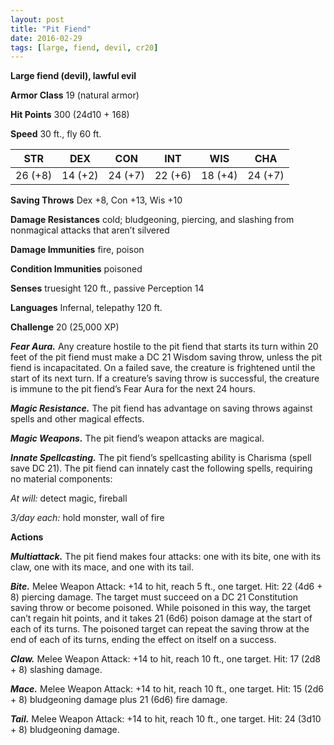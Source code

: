 ```yaml
---
layout: post
title: "Pit Fiend"
date: 2016-02-29
tags: [large, fiend, devil, cr20]
---
```


**Large fiend (devil), lawful evil**

**Armor Class** 19 (natural armor)

**Hit Points** 300 (24d10 + 168)

**Speed** 30 ft., fly 60 ft.

|   STR   |   DEX   |   CON   |   INT   |   WIS   |   CHA   |
|:-----:|:-----:|:-----:|:-----:|:-----:|:-----:|
| 26 (+8) | 14 (+2) | 24 (+7) | 22 (+6) | 18 (+4) | 24 (+7) |

**Saving Throws** Dex +8, Con +13, Wis +10 

**Damage Resistances** cold; bludgeoning, piercing, and slashing from nonmagical attacks that aren’t silvered 

**Damage Immunities** fire, poison 

**Condition Immunities** poisoned 

**Senses** truesight 120 ft., passive Perception 14 

**Languages** Infernal, telepathy 120 ft. 

**Challenge** 20 (25,000 XP) 

***Fear Aura.*** Any creature hostile to the pit fiend that starts its turn within 20 feet of the pit fiend must make a DC 21 Wisdom saving throw, unless the pit fiend is incapacitated. On a failed save, the creature is frightened until the start of its next turn. If a creature’s saving throw is successful, the creature is immune to the pit fiend’s Fear Aura for the next 24 hours. 

***Magic Resistance.*** The pit fiend has advantage on saving throws against spells and other magical effects. 

***Magic Weapons.*** The pit fiend’s weapon attacks are magical. 

***Innate Spellcasting.*** The pit fiend’s spellcasting ability is Charisma (spell save DC 21). The pit fiend can innately cast the following spells, requiring no material components: 

*At will:* detect magic, fireball 

*3/day each:* hold monster, wall of fire 

**Actions** 

***Multiattack.*** The pit fiend makes four attacks: one with its bite, one with its claw, one with its mace, and one with its tail. 

***Bite.*** Melee Weapon Attack: +14 to hit, reach 5 ft., one target. Hit: 22 (4d6 + 8) piercing damage. The target must succeed on a DC 21 Constitution saving throw or become poisoned. While poisoned in this way, the target can’t regain hit points, and it takes 21 (6d6) poison damage at the start of each of its turns. The poisoned target can repeat the saving throw at the end of each of its turns, ending the effect on itself on a success. 

***Claw.*** Melee Weapon Attack: +14 to hit, reach 10 ft., one target. Hit: 17 (2d8 + 8) slashing damage.

***Mace.*** Melee Weapon Attack: +14 to hit, reach 10 ft., one target. Hit: 15 (2d6 + 8) bludgeoning damage plus 21 (6d6) fire damage. 

***Tail.*** Melee Weapon Attack: +14 to hit, reach 10 ft., one target. Hit: 24 (3d10 + 8) bludgeoning damage.